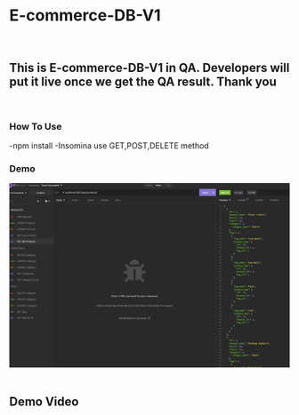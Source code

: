 # E-commerce-DB-V1

</br>

## This is E-commerce-DB-V1 in QA. Developers will put it live once we get the QA result. Thank you 
</br>

### How To Use
-npm install
-Insomina use GET,POST,DELETE method 
</br>


### Demo
![main](./assets/demo%20img.png)
</br>
</br>

## Demo Video
[]()
